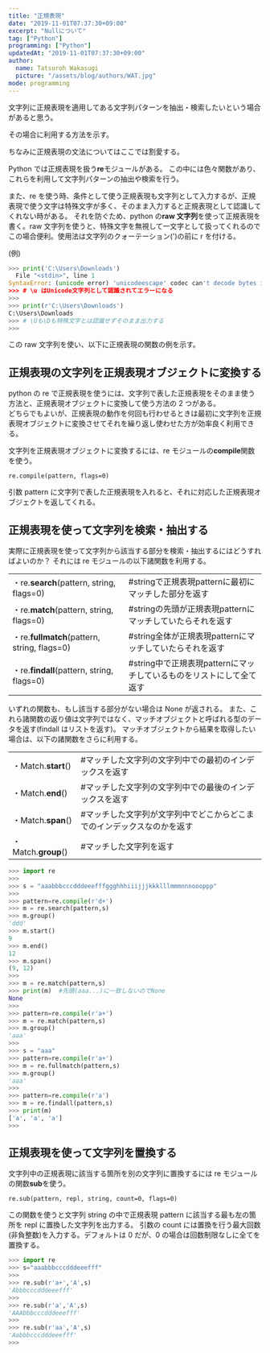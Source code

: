 ```yaml
---
title: "正規表現"
date: "2019-11-01T07:37:30+09:00"
excerpt: "Nullについて"
tag: ["Python"]
programming: ["Python"]
updatedAt: "2019-11-01T07:37:30+09:00"
author:
  name: Tatsuroh Wakasugi
  picture: "/assets/blog/authors/WAT.jpg"
mode: programming
---
```


文字列に正規表現を適用してある文字列パターンを抽出・検索したいという場合があると思う。

その場合に利用する方法を示す。

ちなみに正規表現の文法についてはここでは割愛する。

<div class="note_content_by_programming_language" id="note_content_Python">

Python では正規表現を扱う**re**モジュールがある。
この中には色々関数があり、これらを利用して文字列パターンの抽出や検索を行う。

また、re を使う時、条件として使う正規表現も文字列として入力するが、正規表現で使う文字は特殊文字が多く、そのまま入力すると正規表現として認識してくれない時がある。
それを防ぐため、python の**raw 文字列**を使って正規表現を書く。raw 文字列を使うと、特殊文字を無視して一文字として扱ってくれるのでこの場合便利。使用法は文字列のクォーテーション(')の前に r を付ける。

(例)

```python
>>> print('C:\Users\Downloads')
  File "<stdin>", line 1
SyntaxError: (unicode error) 'unicodeescape' codec can't decode bytes in position 2-3: truncated \UXXXXXXXX escape
>>> # \u はUnicode文字列として認識されてエラーになる
>>>
>>> print(r'C:\Users\Downloads')
C:\Users\Downloads
>>> # \Uも\Dも特殊文字とは認識せずそのまま出力する
>>>
```

この raw 文字列を使い、以下に正規表現の関数の例を示す。

## 正規表現の文字列を正規表現オブジェクトに変換する

python の re で正規表現を使うには、文字列で表した正規表現をそのまま使う方法と、正規表現オブジェクトに変換して使う方法の 2 つがある。  
どちらでもよいが、正規表現の動作を何回も行わせるときは最初に文字列を正規表現オブジェクトに変換させてそれを繰り返し使わせた方が効率良く利用できる。

文字列を正規表現オブジェクトに変換するには、re モジュールの**compile**関数を使う。

```
re.compile(pattern, flags=0)
```

引数 pattern に文字列で表した正規表現を入れると、それに対応した正規表現オブジェクトを返してくれる。

## 正規表現を使って文字列を検索・抽出する

実際に正規表現を使って文字列から該当する部分を検索・抽出するにはどうすればよいのか？
それには re モジュールの以下諸関数を利用する。

<table >
<tr>
<td style="border-style: none;">・re.<b>search</b>(pattern, string, flags=0) </td>
<td style="border-style: none;">#stringで正規表現patternに最初にマッチした部分を返す</td>
</tr>
<tr>
<td style="border-style: none;">・re.<b>match</b>(pattern, string, flags=0) </td>
<td style="border-style: none;">#stringの先頭が正規表現patternにマッチしていたらそれを返す</td>
</tr>
<tr>
<td style="border-style: none;">・re.<b>fullmatch</b>(pattern, string, flags=0) </td>
<td style="border-style: none;">#string全体が正規表現patternにマッチしていたらそれを返す</td>
</tr>
<tr>
<td style="border-style: none;">・re.<b>findall</b>(pattern, string, flags=0) </td>
<td style="border-style: none;">#string中で正規表現patternにマッチしているものをリストにして全て返す</td>
</tr>
</table>

いずれの関数も、もし該当する部分がない場合は None が返される。
また、これら諸関数の返り値は文字列ではなく、マッチオブジェクトと呼ばれる型のデータを返す(findall はリストを返す)。
マッチオブジェクトから結果を取得したい場合は、以下の諸関数をさらに利用する。

<table>
<tr>
<td style="border-style: none;">・Match.<b>start</b>()</td>
<td style="border-style: none;">#マッチした文字列の文字列中での最初のインデックスを返す</td>
</tr>
<tr>
<td style="border-style: none;">・Match.<b>end</b>()</td>
<td style="border-style: none;">#マッチした文字列の文字列中での最後のインデックスを返す</td>
</tr>
<tr>
<td style="border-style: none;">・Match.<b>span</b>()</td>
<td style="border-style: none;">#マッチした文字列が文字列中でどこからどこまでのインデックスなのかを返す</td>
</tr>
<tr>
<td style="border-style: none;">・Match.<b>group</b>()</td>
<td style="border-style: none;">#マッチした文字列を返す</td>
</tr>
</table>

```python
>>> import re
>>>
>>> s = "aaabbbcccdddeeefffggghhhiiijjjkkklllmmmnnnoooppp"
>>>
>>> pattern=re.compile(r'd+')
>>> m = re.search(pattern,s)
>>> m.group()
'ddd'
>>> m.start()
9
>>> m.end()
12
>>> m.span()
(9, 12)
>>>
>>> m = re.match(pattern,s)
>>> print(m)  #先頭(aaa...)に一致しないのでNone
None
>>>
>>> pattern=re.compile(r'a+')
>>> m = re.match(pattern,s)
>>> m.group()
'aaa'
>>>
>>> s = "aaa"
>>> pattern=re.compile(r'a+')
>>> m = re.fullmatch(pattern,s)
>>> m.group()
'aaa'
>>>
>>> pattern=re.compile(r'a')
>>> m = re.findall(pattern,s)
>>> print(m)
['a', 'a', 'a']
>>>
```

## 正規表現を使って文字列を置換する

文字列中の正規表現に該当する箇所を別の文字列に置換するには re モジュールの関数**sub**を使う。

`re.sub(pattern, repl, string, count=0, flags=0)`

この関数を使うと文字列 string の中で正規表現 pattern に該当する最も左の箇所を repl に置換した文字列を出力する。
引数の count には置換を行う最大回数(非負整数)を入力する。デフォルトは 0 だが、0 の場合は回数制限なしに全てを置換する。

```python
>>> import re
>>> s="aaabbbcccdddeeefff"
>>>
>>> re.sub(r'a+','A',s)
'Abbbcccdddeeefff'
>>>
>>> re.sub(r'a','A',s)
'AAAbbbcccdddeeefff'
>>>
>>> re.sub(r'aa','A',s)
'Aabbbcccdddeeefff'
>>>
```

</div>

